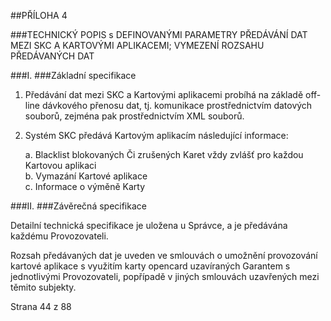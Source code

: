 
##PŘÍLOHA 4

###TECHNICKÝ POPIS s DEFINOVANÝMI PARAMETRY PŘEDÁVÁNÍ DAT MEZI SKC A KARTOVÝMI APLIKACEMI; VYMEZENÍ ROZSAHU PŘEDÁVANÝCH DAT

###I.
###Základní specifikace

1. Předávání dat mezi SKC a Kartovými aplikacemi probíhá na základě off-line dávkového přenosu dat, tj. komunikace prostřednictvím datových souborů, zejména pak prostřednictvím XML souborů.
2. Systém SKC předává Kartovým aplikacím následující informace:

     a. Blacklist blokovaných Či zrušených Karet vždy zvlášť pro každou Kartovou aplikaci  
      b. Vymazání Kartové aplikace  
        c. Informace o výměně Karty  

###II.
###Závěrečná specifikace

Detailní technická specifikace je uložena u Správce, a je předávána každému Provozovateli.

Rozsah předávaných dat je uveden ve smlouvách o umožnění provozování kartové aplikace s využitím karty opencard uzavíraných Garantem s jednotlivými Provozovateli, popřípadě v jiných smlouvách uzavřených mezi těmito subjekty.

Strana 44 z 88

 

 

 

